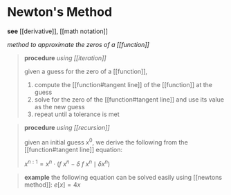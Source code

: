 # Newton's Method

**see** [[derivative]], [[math notation]]

_method to approximate the zeros of a [[function]]_

> **procedure** _using [[iteration]]_
>
> given a guess for the zero of a [[function]],
>
> 1. compute the [[function#tangent line]] of the [[function]] at the guess
> 2. solve for the zero of the [[function#tangent line]] and use its value as the new guess
> 3. repeat until a tolerance is met

> **procedure** _using [[recursion]]_
>
> given an initial guess $x^0$, we derive the following from the [[function#tangent line]] equation:
>
> $x^{n : 1} = x^n \cdot (f\ x^n - \delta\ f\ x^n \mid \delta x^n)$

> **example** the following equation can be solved easily using [[newtons method]]: $e[x] = 4x$
